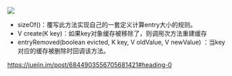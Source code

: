 ![](https://raw.githubusercontent.com/gxd523/PictureBed/master/lru.png)

* sizeOf()：覆写此方法实现自己的一套定义计算entry大小的规则。
* V create(K key)：如果key对象缓存被移除了，则调用次方法重建缓存
* entryRemoved(boolean evicted, K key, V oldValue, V newValue) ：当key对应的缓存被删除时回调该方法。

https://juejin.im/post/6844903556705681421#heading-0